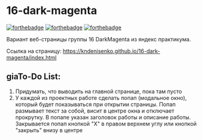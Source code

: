 # 16-dark-magenta
[![forthebadge](https://forthebadge.com/images/badges/built-with-love.svg)](https://forthebadge.com)
[![forthebadge](https://forthebadge.com/images/badges/uses-html.svg)](https://forthebadge.com)
[![forthebadge](https://forthebadge.com/images/badges/uses-css.svg)](https://forthebadge.com)

Вариант веб-страницы группы 16 DarkMagenta из яндекс практикума.

Ссылка на страницу:
https://kndenisenko.github.io/16-dark-magenta/index.html

## giaTo-Do List:

1. Придумать, что выводить на главной странице, пока там пусто
2. У каждой из проектных работе сделать попап (модальное окно), который будет показываться при открытии страницы. Попап размывает текст за собой, висит в центре окна и отключает прокрутку. В попапе указан заголовок работы и описание работы. Закрывается попап кнопкой "Х" в правом верхнем углу или кнопкой "закрыть" внизу в центре
